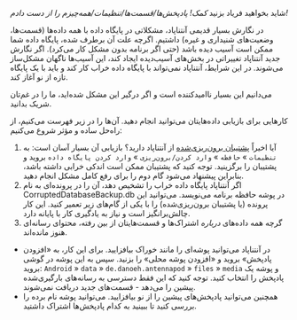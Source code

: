 شاید بخواهید فریاد بزنید *کمک! پادپخش‌ها/قسمت‌ها/تنظیمات/همه‌چیزم را از دست دادم!*

در نگارش بسیار قدیمی آنتناپاد، مشکلاتی در پایگاه داده با همه داده‌ها (قسمت‌ها، وضعیت‌های شنیداری و غیره) داشتیم. اگرچه علت آن برطرف شده، پایگاه داده شما ممکن است آسیب دیده باشد (حتی اگر برنامه بدون مشکل کار می‌کرد). اگر نگارش جدید آنتناپاد تغییراتی در بخش‌های آسیب‌دیده ایجاد کند، این آسیب‌ها ناگهان مشکل‌ساز می‌شوند. در این شرایط، آنتناپاد نمی‌تواند با پایگاه داده خراب کار کند و باید با یک پایگاه تازه از نو آغاز کند.

می‌دانیم این بسیار ناامیدکننده است و اگر درگیر این مشکل شده‌اید، ما را در غم‌تان شریک بدانید.

کارهایی برای بازیابی داده‌هایتان می‌توانید انجام دهید. آن‌ها را در زیر فهرست می‌کنیم، از راه‌حل ساده و مؤثر شروع می‌کنیم:

1. آیا اخیراً [پشتیبان برون‌ریزی‌شده](/documentation/general/backup) از آنتناپاد دارید؟ بازیابی آن بسیار آسان است: به `تنظیمات` » `حافظه` » `وارد کردن/برون‌ریزی` » `وارد کردن پایگاه داده` بروید و پشتیبان را برگزینید. توجه کنید که پشتیبان ممکن است اندکی خرابی داشته باشد، بنابراین پیشنهاد می‌شود گام دوم را برای رفع کامل مشکل انجام دهید.
1. اگر آنتناپاد پایگاه داده خراب را تشخیص دهد، آن را در پرونده‌ای به نام CorruptedDatabaseBackup.db در پوشه حافظه برنامه می‌نویسد. می‌توانید این پرونده (یا پشتیبان برون‌ریزی‌شده) را با یکی از گام‌های زیر تعمیر کنید. این کار چالش‌برانگیز است و نیاز به یادگیری کار با پایانه دارد.
1. گرچه همه داده‌های *درباره* اشتراک‌ها و قسمت‌هایتان از بین رفته، محتوای رسانه‌ای هنوز مانده‌اند.

* در آنتناپاد می‌توانید پوشه‌ای را مانند خوراک بیافزایید. برای این کار، به «افزودن پادپخش» بروید و «افزودن پوشه محلی» را بزنید. سپس به این پوشه در گوشی بروید: `Android` » `data` » `de.danoeh.antennapod` » `files` » `media` و پوشه یک پادپخش را انتخاب کنید. توجه کنید که این فقط دسترسی به رسانه‌های بارگیری‌شده پیشین را می‌دهد - قسمت‌های جدید دریافت نمی‌شوند.
* همچنین می‌توانید پادپخش‌های پیشین را از نو بیافزایید. می‌توانید پوشه نام برده را بررسی کنید تا ببینید به کدام پادپخش‌ها اشتراک داشتید.
